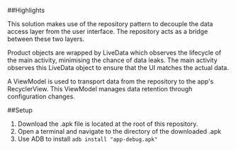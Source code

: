 ##Highlights

This solution makes use of the repository pattern to decouple the data access layer from the user interface. The repository acts as a bridge between these two layers.

Product objects are wrapped by LiveData which observes the lifecycle of the main activity, minimising the chance of data leaks. The main activity observes this LiveData object to ensure that the UI matches the actual data.

A ViewModel is used to transport data from the repository to the app's RecyclerView. This ViewModel manages data retention through configuration changes.

##Setup

1. Download the .apk file is located at the root of this repository.
1. Open a terminal and navigate to the directory of the downloaded .apk
1. Use ADB to install <code>adb install "app-debug.apk"</code>
